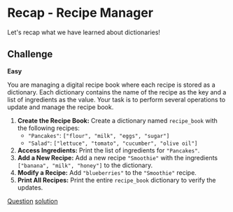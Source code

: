 # Recap - Recipe Manager

Let's recap what we have learned about dictionaries!

## Challenge

**Easy**

You are managing a digital recipe book where each recipe is stored as a dictionary. Each dictionary contains the name of the recipe as the key and a list of ingredients as the value. Your task is to perform several operations to update and manage the recipe book.

1. **Create the Recipe Book:** Create a dictionary named `recipe_book` with the following recipes:
   * `"Pancakes"`: `["flour", "milk", "eggs", "sugar"]`
   * `"Salad"`: `["lettuce", "tomato", "cucumber", "olive oil"]`
2. **Access Ingredients:** Print the list of ingredients for `"Pancakes"`.
3. **Add a New Recipe:** Add a new recipe `"Smoothie"` with the ingredients `["banana", "milk", "honey"]` to the dictionary.
4. **Modify a Recipe:** Add `"blueberries"` to the `"Smoothie"` recipe.
5. **Print All Recipes:** Print the entire `recipe_book` dictionary to verify the updates.

[Question](q.py) [solution](solution.py)